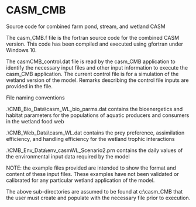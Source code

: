 # CASM_CMB
Source code for combined farm pond, stream, and wetland CASM

The casm_CMB.f file is the fortran source code for the combined CASM version. This code has been compiled and executed using gfortran under Windows 10.

The casmCMB_control.dat file is read by the casm_CMB application to identify the necessary input files and other input information to execute the casm_CMB application. The current control file is for a simulation of the wetland version of the model. Remarks describing the control file inputs are provided in the file. 

File naming conventions

.\CMB_Bio_Data\casm_WL_bio_parms.dat contains the bioenergetics and habitat parameters for the populations of aquatic producers and consumers in the wetland food web

.\CMB_Web_Data\casm_WL.dat           contains the prey preference, assimilation efficiency, and handling efficiency for the wetland trophic interactions

.\CMB_Env_Data\env_casmWL_Scenario2.prn contains the daily values of the environmental input data required by the model

NOTE: the example files provided are intended to show the format and content of these input files. These examples have not been validated or calibrated for any particular wetland application of the model. 


The above sub-directories are assumed to be found at c:\casm_CMB that the user must create and populate with the necessary file prior to execution. 
